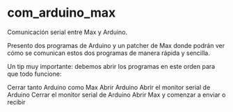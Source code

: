 # com_arduino_max
Comunicación serial entre Max y Arduino.

Presento dos programas de Arduino y un patcher de Max donde podrán ver cómo se comunican estos dos programas de manera rápida y sencilla.

Un tip muy importante: debemos abrir los programas en este orden para que todo funcione:

Cerrar tanto Arduino como Max
Abrir Arduino
Abrir el monitor serial de Arduino
Cerrar el monitor serial de Arduino
Abrir Max y comenzar a enviar o recibir
